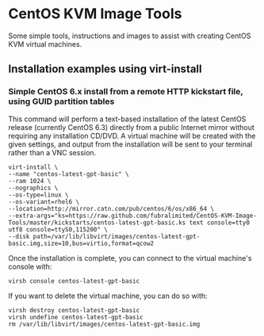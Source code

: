# CentOS KVM Image Tools

Some simple tools, instructions and images to assist with creating CentOS KVM virtual machines. 

## Installation examples using virt-install

### Simple CentOS 6.x install from a remote HTTP kickstart file, using GUID partition tables

This command will perform a text-based installation of the latest CentOS release (currently CentOS 6.3) directly from a public Internet mirror without requiring any installation CD/DVD. A virtual machine will be created with the given settings, and output from the installation will be sent to your terminal rather than a VNC session.

    virt-install \
    --name "centos-latest-gpt-basic" \
    --ram 1024 \
    --nographics \
    --os-type=linux \
    --os-variant=rhel6 \
    --location=http://mirror.catn.com/pub/centos/6/os/x86_64 \
    --extra-args="ks=https://raw.github.com/fubralimited/CentOS-KVM-Image-Tools/master/kickstarts/centos-latest-gpt-basic.ks text console=tty0 utf8 console=ttyS0,115200" \
    --disk path=/var/lib/libvirt/images/centos-latest-gpt-basic.img,size=10,bus=virtio,format=qcow2
    
Once the installation is complete, you can connect to the virtual machine's console with:

    virsh console centos-latest-gpt-basic
    
If you want to delete the virtual machine, you can do so with:

    virsh destroy centos-latest-gpt-basic
    virsh undefine centos-latest-gpt-basic
    rm /var/lib/libvirt/images/centos-latest-gpt-basic.img